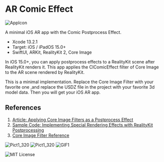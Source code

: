 # AR Comic Effect

![AppIcon]()

A minimal iOS AR app with the Comic Postprocess Effect.

- Xcode 13.2.1
- Target: iOS / iPadOS 15.0+
- SwiftUI, ARKit, RealityKit 2, Core Image

In iOS 15.0+, you can apply postprocess effects to a RealityKit scene after RealityKit renders it.
This app applies the CIComicEffect filter of Core Image to the AR scene rendered by RealityKit.

This is a minimal implementation. Replace the Core Image Filter with your favorite one
,and replace the USDZ file in the project with your favorite 3d model data.
Then you will get your iOS AR app.

## References

1. [Article: Applying Core Image Filters as a Postprocess Effect](https://developer.apple.com/documentation/realitykit/applying_core_image_filters_as_a_postprocess_effect)
2. [Sample Code: Implementing Special Rendering Effects with RealityKit Postprocessing](https://developer.apple.com/documentation/realitykit/implementing_special_rendering_effects_with_realitykit_postprocessing)
3. [Core Image Filter Reference](https://developer.apple.com/library/archive/documentation/GraphicsImaging/Reference/CoreImageFilterReference/index.html)

![Pict1_320]()
![Pict1_320]()
![GIF1]()

![MIT License](http://img.shields.io/badge/license-MIT-blue.svg?style=flat)


